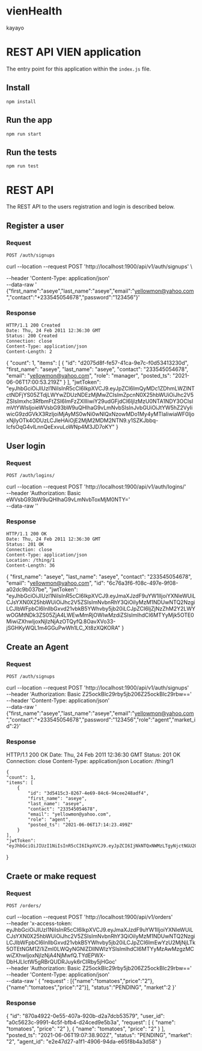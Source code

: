 # vienHealth

kayayo

# REST API VIEN application


The entry point for this application  within the `index.js` file.



## Install

    npm install

## Run the app

    npm run start

## Run the tests

    npm run test

# REST API

The REST API to the users registration and login is described below.

## Register a user

### Request

`POST /auth/signups`

curl --location --request POST 'http://localhost:1900/api/v1/auth/signups' \

--header 'Content-Type: application/json' \
--data-raw '
{"first_name":"aseye","last_name":"aseye","email":"yellowmon@yahoo.com","contact":"+233545054678","password":"123456"}'

### Response

    HTTP/1.1 200 Created
    Date: Thu, 24 Feb 2011 12:36:30 GMT
    Status: 200 Created
    Connection: close
    Content-Type: application/json
    Content-Length: 2

  
  {
    "count": 1,
    "items": [
        {
            "id": "d2075d8f-fe57-41ca-9e7c-f0d53413230d",
            "first_name": "aseye",
            "last_name": "aseye",
            "contact": "233545054678",
            "email": "yellowmon@yahoo.com",
            "role": "manager",
            "posted_ts": "2021-06-06T17:00:53.219Z"
        }
    ],
    "jwtToken": "eyJhbGciOiJIUzI1NiIsInR5cCI6IkpXVCJ9.eyJpZCI6ImQyMDc1ZDhmLWZlNTctNDFjYS05ZTdjLWYwZDUzNDEzMjMwZCIsImZpcnN0X25hbWUiOiJhc2V5ZSIsImxhc3RfbmFtZSI6ImFzZXllIiwiY29udGFjdCI6IjIzMzU0NTA1NDY3OCIsImVtYWlsIjoieWVsbG93bW9uQHlhaG9vLmNvbSIsInJvbGUiOiJtYW5hZ2VyIiwicG9zdGVkX3RzIjoiMjAyMS0wNi0wNlQxNzowMDo1My4yMTlaIiwiaWF0IjoxNjIyOTk4ODUzLCJleHAiOjE2MjM2MDM2NTN9.y1SZKJbbq-IcfsOqG4vILnnQeExvuLoWNp4M3JD7oKY"
}

## User login

### Request

`POST /auth/logins/`

curl --location --request POST 'http://localhost:1900/api/v1/auth/logins/' \
--header 'Authorization: Basic eWVsbG93bW9uQHlhaG9vLmNvbToxMjM0NTY=' \
--data-raw ''

### Response

    HTTP/1.1 200 OK
    Date: Thu, 24 Feb 2011 12:36:30 GMT
    Status: 201 OK
    Connection: close
    Content-Type: application/json
    Location: /thing/1
    Content-Length: 36

{
    "first_name": "aseye",
    "last_name": "aseye",
    "contact": "233545054678",
    "email": "yellowmon@yahoo.com",
    "id": "6c76a3f6-f08c-497e-9f08-a02dc9b037be",
    "jwtToken": "eyJhbGciOiJIUzI1NiIsInR5cCI6IkpXVCJ9.eyJmaXJzdF9uYW1lIjoiYXNleWUiLCJsYXN0X25hbWUiOiJhc2V5ZSIsImNvbnRhY3QiOiIyMzM1NDUwNTQ2NzgiLCJlbWFpbCI6InllbGxvd21vbkB5YWhvby5jb20iLCJpZCI6IjZjNzZhM2Y2LWYwOGMtNDk3ZS05ZjA4LWEwMmRjOWIwMzdiZSIsImlhdCI6MTYyMjk5OTE0MiwiZXhwIjoxNjIzNjAzOTQyfQ.8OavXVo33-jSGHKyWQL1m4GGuPwWh1LC_Xt8zXQKORA"
}

## Create an Agent

### Request

`POST /auth/signups`

curl --location --request POST 'http://localhost:1900/api/v1/auth/signups' \
--header 'Authorization: Basic Z25ockBlc29rby5jb206Z25ockBlc29rbw==' \
--header 'Content-Type: application/json' \
--data-raw '
{"first_name":"aseye","last_name":"aseye","email":"yellowmon@yahoo.com","contact":"+233545054678","password":"123456","role":"agent","market_id":2}'

### Response

 HTTP/1.1 200 OK
    Date: Thu, 24 Feb 2011 12:36:30 GMT
    Status: 201 OK
    Connection: close
    Content-Type: application/json
    Location: /thing/1

    {
    "count": 1,
    "items": [
        {
            "id": "3d5415c3-8267-4e69-84c6-94cee248adf4",
            "first_name": "aseye",
            "last_name": "aseye",
            "contact": "233545054678",
            "email": "yellowmon@yahoo.com",
            "role": "agent",
            "posted_ts": "2021-06-06T17:14:23.499Z"
        }
    ],
    "jwtToken": "eyJhbGciOiJIUzI1NiIsInR5cCI6IkpXVCJ9.eyJpZCI6IjNkNTQxNWMzLTgyNjctNGU2OS04NGM2LTk0Y2VlMjQ4YWRmNCIsImZpcnN0X25hbWUiOiJhc2V5ZSIsImxhc3RfbmFtZSI6ImFzZXllIiwiY29udGFjdCI6IjIzMzU0NTA1NDY3OCIsImVtYWlsIjoieWVsbG93bW9uQHlhaG9vLmNvbSIsInJvbGUiOiJhZ2VudCIsInBvc3RlZF90cyI6IjIwMjEtMDYtMDZUMTc6MTQ6MjMuNDk5WiIsImlhdCI6MTYyMjk5OTY2MywiZXhwIjoxNjIzNjA0NDYzfQ.8KD_qOgOwId6fmGcaAEoIdDC0eTlZUW_BpYHz4tZaCQ"
}


## Craete or make request

### Request

`POST /orders/`

curl --location --request POST 'http://localhost:1900/api/v1/orders' \
--header 'x-access-token: eyJhbGciOiJIUzI1NiIsInR5cCI6IkpXVCJ9.eyJmaXJzdF9uYW1lIjoiYXNleWUiLCJsYXN0X25hbWUiOiJhc2V5ZSIsImNvbnRhY3QiOiIyMzM1NDUwNTQ2NzgiLCJlbWFpbCI6InllbGxvd21vbkB5YWhvby5jb20iLCJpZCI6ImEwYzU2MjNjLTk5OTEtNGM1Zi1iZmI0LWQyNGNlZDllNWIzYSIsImlhdCI6MTYyMzAwMzgzMCwiZXhwIjoxNjIzNjA4NjMwfQ.TYdEPWX-DbHJLIctW5gRBrQUDRJuyk6rCIRby5jHGoc' \
--header 'Authorization: Basic Z25ockBlc29rby5jb206Z25ockBlc29rbw==' \
--header 'Content-Type: application/json' \
--data-raw '
 {
 "request" :  [{"name":"tomatoes","price":"2"},{"name":"tomatoes","price":"2"}],
 "status":"PENDING",
 "market":2
 }'

 ### Response
 {
    "id": "870a4922-0e55-407a-920b-d2a7dcb53579",
    "user_id": "a0c5623c-9991-4c5f-bfb4-d24ced9e5b3a",
    "request": [
        {
            "name": "tomatoes",
            "price": "2"
        },
        {
            "name": "tomatoes",
            "price": "2"
        }
    ],
    "posted_ts": "2021-06-06T19:07:38.902Z",
    "status": "PENDING",
    "market": "2",
    "agent_id": "e2e47d27-a1f1-4906-94da-e65f8b4a3d58"
}


